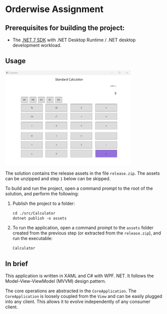 # Orderwise Assignment

## Prerequisites for building the project:
* The [.NET 7 SDK](https://dotnet.microsoft.com/en-us/download/dotnet/7.0) with .NET Desktop Runtime / .NET desktop development workload.

## Usage

<img src="Resources/calculator.png" width="400">

<br />

The solution contains the release assets in the file `release.zip`. The assets can be unzipped and step `1` below can be skipped.

To build and run the project, open a command prompt to the root of the solution, and perform the following: 

1. Publish the project to a folder:

    ```
    cd ./src/Calculator
    dotnet publish -o assets
    ```

2. To run the application, open a command prompt to the `assets` folder created from the previous step (or extracted from the `release.zip`), and run the executable:

    ```
    Calculator
    ``` 

## In brief

This application is written in XAML and C# with WPF. NET. It follows the Model-View-ViewModel (MVVM) design pattern.

The core operations are abstracted in the `CoreApplication`. The `CoreApplication` is loosely coupled from the `View` and can be easily plugged into any client. This allows it to evolve independently of any consumer client.
